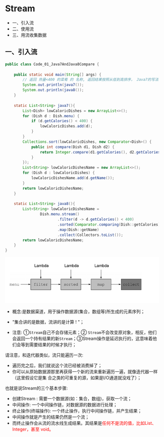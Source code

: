 # Stream

* 一、引入流
* 二、使用流
* 三、用流收集数据

## 一、引入流



```java
public class Code_01_Java7AndJava8Compare {

    public static void main(String[] args) {
        // 返回 热量<400 的菜肴 的 名称, 返回结果按照从低到高排序， Java7的写法
        System.out.println(java7());
        System.out.println(java8());
    }

    static List<String> java7(){
        List<Dish> lowCaloricDishes = new ArrayList<>();
        for (Dish d : Dish.menu) {
            if (d.getCalories() < 400) {
                lowCaloricDishes.add(d);
            }
        }
        Collections.sort(lowCaloricDishes, new Comparator<Dish>() {
            public int compare(Dish d1, Dish d2) {
                return Integer.compare(d1.getCalories(), d2.getCalories());
            }
        });
        List<String> lowCaloricDishesName = new ArrayList<>();
        for (Dish d : lowCaloricDishes) {
            lowCaloricDishesName.add(d.getName());
        }
        return lowCaloricDishesName;
    }

    static List<String> java8(){
        List<String> lowCaloricDishesName =
                Dish.menu.stream()
                        .filter(d -> d.getCalories() < 400)
                        .sorted(Comparator.comparing(Dish::getCalories))
                        .map(Dish::getName)
                        .collect(Collectors.toList());
        return lowCaloricDishesName;
    }
}
```



![](images/stream1.png)





* 概念:是数据渠道，用于操作数据源(集合，数组等)所生成的元素序列；</font> 

* "集合讲的是数据，流讲的是计算 ! "；
* 注意: ①`Stream`自己不会存储元素；② `Stream`不会改变原对象，相反，他们会返回一个持有结果的新`Stream`；③Stream操作是延迟执行的，这意味着他们会等到需要结果的时候才执行；





请注意，和迭代器类似，流只能遍历一次: 

* 遍历完之后，我们就说这个流已经被消费掉了；
* 你可以从原始数据源那里再获得一个新的流来重新遍历一遍，就像迭代器一样（这里假设它是集
  合之类的可重复的源，如果是I/O通道就没戏了）；



也就是说Stream的三个基本步骤: 

* 创建Stream : 需要一个数据源(如：集合，数组)，获取一个流；
* 中间操作: 一个中间操作链，对数据源的数据进行处理；
* 终止操作(终端操作): 一个终止操作，执行中间操作链，并产生结果；
* 中间操作就是产生的结果仍然是一个流；
* 而终止操作会从流的流水线生成结果。其结果是<font color= red>任何不是流的值，比如List、 Integer，甚至 void。